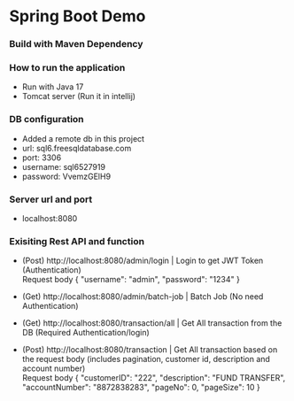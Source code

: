 # Spring Boot Demo
 
### Build with Maven Dependency

### How to run the application
- Run with Java 17
- Tomcat server (Run it in intellij)

### DB configuration
- Added a remote db in this project
- url: sql6.freesqldatabase.com
- port: 3306
- username: sql6527919
- password: VvemzGElH9

### Server url and port
- localhost:8080

### Exisiting Rest API and function
- (Post) http://localhost:8080/admin/login     | Login to get JWT Token (Authentication)
<br/>Request body
{
    "username": "admin",
    "password": "1234"
}

- (Get) http://localhost:8080/admin/batch-job | Batch Job (No need Authentication)
- (Get) http://localhost:8080/transaction/all | Get All transaction from the DB (Required Authentication/login)

- (Post) http://localhost:8080/transaction     | Get All transaction based on the request body (includes pagination, customer id, description and account number)
<br/>Request body
{
    "customerID": "222",
    "description": "FUND TRANSFER",
    "accountNumber": "8872838283",
    "pageNo": 0, 
    "pageSize": 10
}



